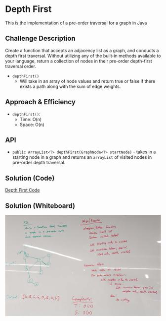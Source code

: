 # Depth First
<!-- Short summary or background information -->
This is the implementation of a pre-order traversal for a graph in Java

## Challenge Description
<!-- Description of the challenge -->
Create a function that accepts an adjacency list as a graph, and conducts a depth first traversal. Without utilizing any of the built-in methods available to your language, return a collection of nodes in their pre-order depth-first traversal order.
* `depthFirst()`
  * Will take in an array of node values and return true or false if there exists a path along with the sum of edge weights.

## Approach & Efficiency
<!-- What approach did you take? Why? What is the Big O space/time for this approach? -->
* `depthFirst()`:
  * Time: O(n)
  * Space: O(n)

## API
<!-- Description of each method publicly available to your Linked List -->
* `public ArrayList<T> depthFirst(GraphNode<T> startNode)` - takes in a starting node in a graph and returns an `arrayList` of visited nodes in pre-order depth traversal. 

## Solution (Code)
<!-- Link to code -->
[Depth First Code](https://github.com/stephenchu530/data-structures-and-algorithms/blob/master/DepthFirst/src/main/java/DepthFirst/Graph.java)

## Solution (Whiteboard)
<!-- Link to image -->
![Whiteboard](./DepthFirst.jpg)
